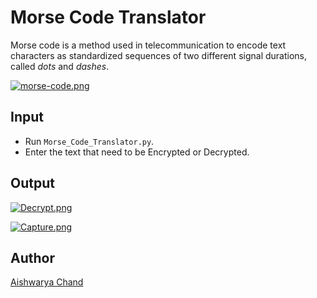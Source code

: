 # Morse Code Translator

Morse code is a method used in telecommunication to encode text characters as standardized sequences of two different signal durations, called _dots_ and _dashes_.

[![morse-code.png](https://i.postimg.cc/xdTNPm2V/morse-code.png)](https://postimg.cc/qNS7Jzq1)

## Input

- Run `Morse_Code_Translator.py`.
- Enter the text that need to be Encrypted or Decrypted.

## Output

[![Decrypt.png](https://i.postimg.cc/dt4mgtWb/Decrypt.png)](https://postimg.cc/zVHgg5Y7)

[![Capture.png](https://i.postimg.cc/J7QbBzWs/Capture.png)](https://postimg.cc/23VqsmyY)

## Author

[Aishwarya Chand](https://github.com/aishwaryachand)
